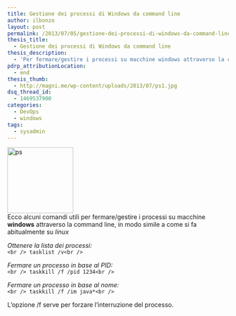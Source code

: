 ```yaml
---
title: Gestione dei processi di Windows da command line
author: ilbonzo
layout: post
permalink: /2013/07/05/gestione-dei-processi-di-windows-da-command-line/
thesis_title:
  - Gestione dei processi di Windows da command line
thesis_description:
  - 'Per fermare/gestire i processi su macchine windows attraverso la command line, in modo simile a come si fa su linux ecco alcuni comandi utili:'
pdrp_attributionLocation:
  - end
thesis_thumb:
  - http://magni.me/wp-content/uploads/2013/07/ps1.jpg
dsq_thread_id:
  - 1469537900
categories:
  - DevOps
  - windows
tags:
  - sysadmin
---
```

<p style="text-align: left;">
  <img class="size-thumbnail wp-image-896 aligncenter" alt="ps" src="http://magni.me/wp-content/uploads/2013/07/ps-150x150.jpg" width="150" height="150" /><br /> Ecco alcuni comandi utili per fermare/gestire i processi su macchine <strong>windows</strong> attraverso la command line, in modo simile a come si fa abitualmente su <em>linux</em>
</p>

*Ottenere la lista dei processi:*  
`<br />
tasklist /v<br />
`

*Fermare un processo in base al PID:*  
`<br />
taskkill /f /pid 1234<br />
`

*Fermare un processo in base al nome:*  
`<br />
taskkill /f /im java*<br />
`

L&#8217;opzione /f serve per forzare l&#8217;interruzione del processo.

<div class='kindleWidget kindleLight' >
  
</div>


